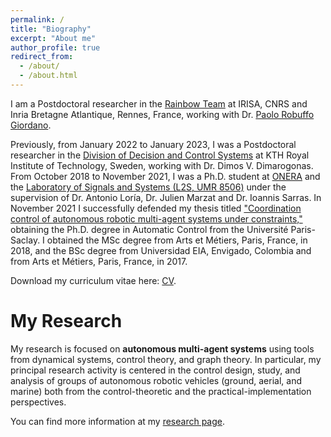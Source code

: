 ```yaml
---
permalink: /
title: "Biography"
excerpt: "About me"
author_profile: true
redirect_from:
  - /about/
  - /about.html
---
```


I am a Postdoctoral researcher in the [Rainbow Team](https://team.inria.fr/rainbow/) at IRISA, CNRS and Inria Bretagne Atlantique, Rennes, France, working with Dr. [Paolo Robuffo Giordano](https://team.inria.fr/rainbow/team/prg/).

Previously, from January 2022 to January 2023, I was a Postdoctoral researcher in the [Division of Decision and Control Systems](https://www.kth.se/is/dcs/division-of-decision-and-control-systems-1.788078) at KTH Royal Institute of Technology, Sweden, working with Dr. Dimos V. Dimarogonas. From October 2018 to November 2021, I was a Ph.D. student at [ONERA](https://www.onera.fr/en) and the [Laboratory of Signals and Systems (L2S, UMR 8506)](https://l2s.centralesupelec.fr/en/) under the supervision of Dr. Antonio Loría, Dr. Julien Marzat and Dr. Ioannis Sarras. In November 2021 I successfully defended my thesis titled ["Coordination control of autonomous robotic multi-agent systems under constraints,"](https://theses.hal.science/tel-03537341) obtaining the Ph.D. degree in Automatic Control from the Université Paris-Saclay. I obtained the MSc degree from Arts et Métiers, Paris, France, in 2018, and the BSc degree from Universidad EIA, Envigado, Colombia and from Arts et Métiers, Paris, France, in 2017.

Download my curriculum vitae here: [CV](/cv).

# My Research

My research is focused on **autonomous multi-agent systems** using tools from dynamical systems, control theory, and graph theory. In particular, my principal research activity is centered in the control design, study, and analysis of groups of autonomous robotic vehicles (ground, aerial, and marine) both from the control-theoretic and the practical-implementation perspectives.

You can find more information at my [research page](/research).
